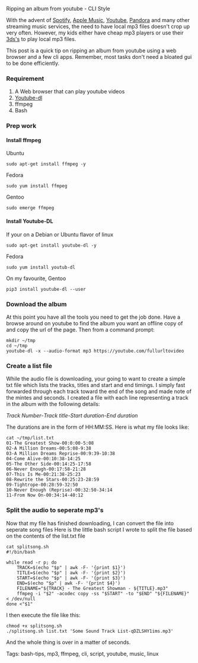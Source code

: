 Ripping an album from youtube - CLI Style

With the advent of [Spotify](https://www.spotify.com/), 
[Apple Music](https://www.apple.com/music), [Youtube](https://youtube.com), 
[Pandora](https://www.pandora.com) and many other streaming music services, the 
need to have local mp3 files doesn't crop up very often. However, my kids either
have cheap mp3 players or use their 
[3ds's](https://en.wikipedia.org/wiki/Nintendo_3DS) to play local mp3 files.

This post is a quick tip on ripping an album from youtube using a web browser and
 a few cli apps. Remember, most tasks don't need a bloated gui to be done
efficiently.

### Requirement
1. A Web browser that can play youtube videos
2. [Youtube-dl](http://rg3.github.io/youtube-dl/)
3. ffmpeg
4. Bash

### Prep work

#### Install ffmpeg
 
Ubuntu

    sudo apt-get install ffmpeg -y

Fedora

    sudo yum install ffmpeg

Gentoo

    sudo emerge ffmpeg

#### Install Youtube-DL

If your on a Debian or Ubuntu flavor of linux

    sudo apt-get install youtube-dl -y

Fedora 

    sudo yum install youtub-dl

On my favourite, Gentoo

    pip3 install youtube-dl --user

### Download the album

At this point you have all the tools you need to get the job done. Have a browse
around on youtube to find the album you want an offline copy of and copy the url of the page. Then from a
command prompt:

    mkdir ~/tmp
    cd ~/tmp
    youtube-dl -x --audio-format mp3 https://youtube.com/fullurltovideo

### Create a list file

While the audio file is downloading, your going to want to create a simple txt
file which lists the tracks, titles and start and end timings. I simply fast
forwarded through each track toward the end of the song and made note of the
mintes and seconds. I created a file with each line representing a track in the album with the following details:

_Track Number_-_Track title_-_Start duration_-_End duration_

The durations are in the form of HH:MM:SS. Here is what my file looks like:

    cat ~/tmp/list.txt
    01-The Greatest Show-00:0:00-5:08
    02-A Million Dreams-00:5:08-9:38
    03-A Million Dreams Reprise-00:9:39-10:38
    04-Come Alive-00:10:38-14:25
    05-The Other Side-00:14:25-17:58
    06-Never Enough-00:17:58-21:28
    07-This Is Me-00:21:38-25:23
    08-Rewrite the Stars-00:25:23-28:59
    09-Tightrope-00:28:59-32:50
    10-Never Enough (Reprise)-00:32:50-34:14
    11-From Now On-00:34:14-40:12

### Split the audio to seperate mp3's

Now that my file has finished downloading, I can convert the file into seperate
song files
Here is the little bash script I wrote to split the file based on the contents
of the list.txt file

    cat splitsong.sh
    #!/bin/bash

    while read -r p; do
        TRACK=$(echo "$p" | awk -F- '{print $1}')
        TITLE=$(echo "$p" | awk -F- '{print $2}')
        START=$(echo "$p" | awk -F- '{print $3}')
        END=$(echo "$p" | awk -F- '{print $4}')
        FILENAME="${TRACK} - The Greatest Showman - ${TITLE}.mp3"
        ffmpeg -i "$2" -acodec copy -ss "$START" -to "$END" "${FILENAME}" < /dev/null
    done <"$1"

I then execute the file like this:

    chmod +x splitsong.sh
    ./splitsong.sh list.txt 'Some Sound Track List-qDZLSHY1ims.mp3'

And the whole thing is over in a matter of seconds.

Tags: bash-tips, mp3, ffmpeg, cli, script, youtube, music, linux
